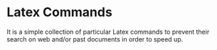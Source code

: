 # Latex Commands

It is a simple collection of particular Latex commands to prevent their search on web and/or past documents in order to speed up.
